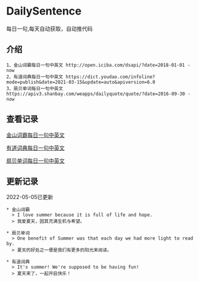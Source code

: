 # DailySentence

每日一句,每天自动获取，自动推代码

## 介绍

```
1、金山词霸每日一句中英文 http://open.iciba.com/dsapi/?date=2018-01-01 - now
2、有道词典每日一句中英文 https://dict.youdao.com/infoline?mode=publish&date=2021-03-15&update=auto&apiversion=6.0
3、扇贝单词每日一句中英文 https://apiv3.shanbay.com/weapps/dailyquote/quote/?date=2016-09-30 - now
```

## 查看记录

[金山词霸每日一句中英文](./data/iciba/)

[有道词典每日一句中英文](./data/youdao/)

[扇贝单词每日一句中英文](./data/shanbay/)

## 更新记录
2022-05-05已更新 
```
* 金山词霸
  > I love summer because it is full of life and hope. 
  > 我爱夏天，因其充满生机与希望。

* 扇贝单词
  > One benefit of Summer was that each day we had more light to read by.
  > 夏天的好处之一便是我们有更多的阳光来阅读。

* 有道词典
  > It's summer! We're supposed to be having fun!
  > 夏天来了，一起开启快乐！

```
